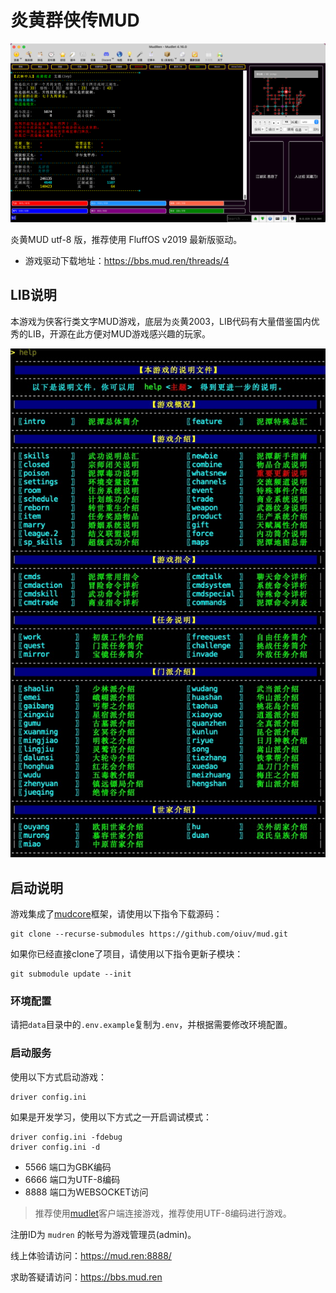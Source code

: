 # 炎黄群侠传MUD

![mud](mud.png "mud")

炎黄MUD utf-8 版，推荐使用 FluffOS v2019 最新版驱动。

 - 游戏驱动下载地址：https://bbs.mud.ren/threads/4

## LIB说明

本游戏为侠客行类文字MUD游戏，底层为炎黄2003，LIB代码有大量借鉴国内优秀的LIB，开源在此方便对MUD游戏感兴趣的玩家。

![help](help.png "help")

## 启动说明

游戏集成了[mudcore](https://github.com/mudcore/mudcore)框架，请使用以下指令下载源码：

    git clone --recurse-submodules https://github.com/oiuv/mud.git

如果你已经直接clone了项目，请使用以下指令更新子模块：

    git submodule update --init

### 环境配置

请把`data`目录中的`.env.example`复制为`.env`，并根据需要修改环境配置。

### 启动服务

使用以下方式启动游戏：

    driver config.ini

如果是开发学习，使用以下方式之一开启调试模式：

    driver config.ini -fdebug
    driver config.ini -d

 * 5566 端口为GBK编码
 * 6666 端口为UTF-8编码
 * 8888 端口为WEBSOCKET访问

> 推荐使用[mudlet](https://github.com/Mudlet/Mudlet)客户端连接游戏，推荐使用UTF-8编码进行游戏。

注册ID为 `mudren` 的帐号为游戏管理员(admin)。

线上体验请访问：https://mud.ren:8888/

求助答疑请访问：https://bbs.mud.ren
